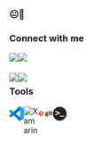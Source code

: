 <!--


Here are some ideas to get you started:

- 🔭 I’m currently working on ...
- 🌱 I’m currently learning ...
- 👯 I’m looking to collaborate on ...
- 🤔 I’m looking for help with ...
- 💬 Ask me about ...
- 📫 How to reach me: ...
- 😄 Pronouns: ...
- ⚡ Fun fact: ...
-->
<!--- 🔭 I’m currently working on [barkomatic](https://github.com/kim-div/barkomatic-v1.0) -->
<!--- - 🌱 I’m currently learning JavaScript and PHP -->

<!--- <a href="https://github.com/kim-div">
  <img align="center" src="https://github-readme-stats.vercel.app/api?username=kim-div&theme=default&show_icons=true&layout=compact" />
</a> -->

### 😐👋
### Connect with me
<div><a href="https://web.facebook.com/KimdexTM/" target="_blank"><img src="https://img.shields.io/badge/Facebook-%231877F2.svg?style=for-the-badge&logo=Facebook&logoColor=white"/></a><a href="https://linkedin.com/in/kimdavetorres/" target="_blank"><img src="https://img.shields.io/badge/LinkedIn-0077B5?style=for-the-badge&logo=linkedin&logoColor=white"/></a></div></br>

<div><img align="left" src="https://github-readme-stats.vercel.app/api/top-langs/?username=kimdavetorres&theme=default&langs_count=5&layout=compact&hide=java,pawn,less,scss,html,blade,css,vue,hack,shell,tsql,assembly"/></div>
<div><img align="left" src="https://github-readme-stats.vercel.app/api/top-langs/?username=kimdavetorres&theme=default&langs_count=90&layout=compact&hide=pawn,java,php,c,javascript,c%23,assembly&custom_title=Others"/></div>

### Tools
<div><img align="left" title="Visual Studio Code" alt="Visual Studio Code" width="26px" src="https://raw.githubusercontent.com/github/explore/80688e429a7d4ef2fca1e82350fe8e3517d3494d/topics/visual-studio-code/visual-studio-code.png" />
<img align="left" title="Xamarin" alt="Xamarin" width="26px" src="https://img.icons8.com/color/48/000000/xamarin.png" />
<img align="left" title="Git" alt="Git" width="26px" src="https://raw.githubusercontent.com/github/explore/80688e429a7d4ef2fca1e82350fe8e3517d3494d/topics/git/git.png" />
<img align="left" title="Terminal" alt="Terminal" width="26px" src="https://raw.githubusercontent.com/github/explore/80688e429a7d4ef2fca1e82350fe8e3517d3494d/topics/terminal/terminal.png" /></div>

<!-- ![K.D.T GitHub stats](https://github-readme-stats.vercel.app/api?username=kimdavetorres&show_icons=true&theme=dark&layout=default) -->

<!-- [![Facebook](https://img.shields.io/badge/facebook-%231877F2.svg?&style=for-the-badge&logo=facebook&logoColor=white)](https://www.facebook.com/kdtrrs/)[![YouTube](https://img.shields.io/badge/youtube-%23FF0000.svg?&style=for-the-badge&logo=youtube&logoColor=white)](https://youtube.com/theitshow) -->

